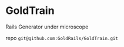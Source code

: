 GoldTrain
=========

Rails Generator under microscope

repo `git@github.com:GoldRails/GoldTrain.git`
